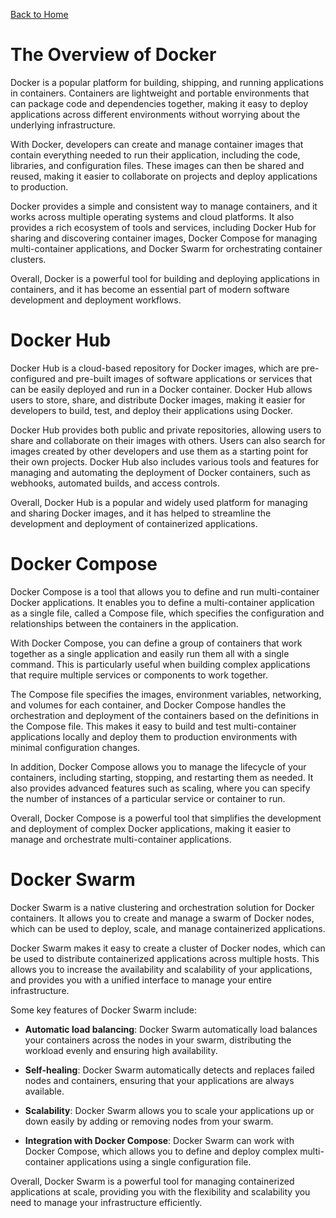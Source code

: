 [Back to Home](../README.md)
# The Overview of Docker
Docker is a popular platform for building,
shipping, and running applications in containers. 
Containers are lightweight and portable environments
that can package code and dependencies together,
making it easy to deploy applications across 
different environments without worrying about 
the underlying infrastructure.

With Docker, developers can create and manage 
container images that contain everything needed 
to run their application, including the code, 
libraries, and configuration files. These images
can then be shared and reused, making it easier 
to collaborate on projects and deploy applications 
to production.

Docker provides a simple and consistent way to
manage containers, and it works across multiple
operating systems and cloud platforms. 
It also provides a rich ecosystem of tools and services,
including Docker Hub for sharing and discovering 
container images, Docker Compose for managing 
multi-container applications, and Docker Swarm for
orchestrating container clusters.

Overall, Docker is a powerful tool for building 
and deploying applications in containers, 
and it has become an essential part of modern software
development and deployment workflows.

# Docker Hub
Docker Hub is a cloud-based repository for Docker images,
which are pre-configured and pre-built images of software 
applications or services that can be easily deployed 
and run in a Docker container. Docker Hub allows users
to store, share, and distribute Docker images, making it 
easier for developers to build, test, and deploy their 
applications using Docker.

Docker Hub provides both public and private repositories, 
allowing users to share and collaborate on their images
with others. Users can also search for images created by 
other developers and use them as a starting point for 
their own projects. Docker Hub also includes various 
tools and features for managing and automating the deployment
of Docker containers, such as webhooks, automated builds, 
and access controls.

Overall, Docker Hub is a popular and widely used platform 
for managing and sharing Docker images, and it has helped 
to streamline the development and deployment of containerized 
applications.

# Docker Compose
Docker Compose is a tool that allows you to define 
and run multi-container Docker applications. 
It enables you to define a multi-container application 
as a single file, called a Compose file, which specifies
the configuration and relationships between the containers 
in the application.

With Docker Compose, you can define a group of containers 
that work together as a single application and easily run 
them all with a single command. This is particularly useful 
when building complex applications that require multiple 
services or components to work together.

The Compose file specifies the images, environment variables, 
networking, and volumes for each container, and Docker Compose 
handles the orchestration and deployment of the containers 
based on the definitions in the Compose file. 
This makes it easy to build and test multi-container applications
locally and deploy them to production environments with minimal 
configuration changes.

In addition, Docker Compose allows you to manage the lifecycle 
of your containers, including starting, stopping, and restarting 
them as needed. It also provides advanced features such as scaling, 
where you can specify the number of instances of a particular 
service or container to run.

Overall, Docker Compose is a powerful tool that simplifies 
the development and deployment of complex Docker applications,
making it easier to manage and orchestrate multi-container 
applications.

# Docker Swarm
Docker Swarm is a native clustering and orchestration solution 
for Docker containers. It allows you to create and manage 
a swarm of Docker nodes, which can be used to deploy, scale,
and manage containerized applications.

Docker Swarm makes it easy to create a cluster of Docker nodes,
which can be used to distribute containerized applications 
across multiple hosts. This allows you to increase the 
availability and scalability of your applications, and provides 
you with a unified interface to manage your entire infrastructure.

Some key features of Docker Swarm include:

- **Automatic load balancing**: Docker Swarm automatically load 
balances your containers across the nodes in your swarm, 
distributing the workload evenly and ensuring high availability.

- **Self-healing**: Docker Swarm automatically detects and replaces
failed nodes and containers, ensuring that your applications 
are always available.

- **Scalability**: Docker Swarm allows you to scale your applications
up or down easily by adding or removing nodes from your swarm.

- **Integration with Docker Compose**: Docker Swarm can work with 
Docker Compose, which allows you to define and deploy complex 
multi-container applications using a single configuration file.

Overall, Docker Swarm is a powerful tool for managing
containerized applications at scale, providing you with 
the flexibility and scalability you need to manage your 
infrastructure efficiently.